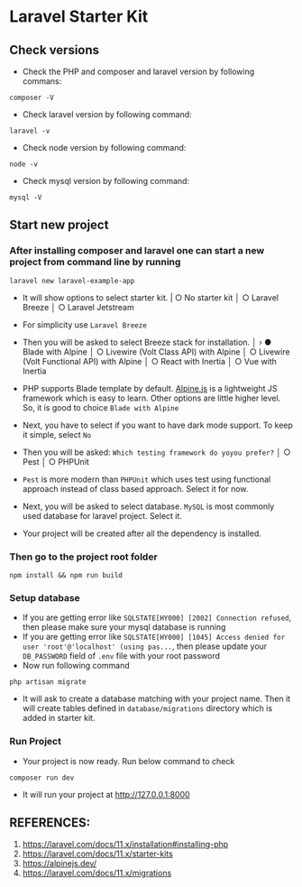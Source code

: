 # Laravel Starter Kit

## Check versions
- Check the PHP and composer and laravel version by following commans:
```
composer -V
```

- Check laravel version by following command:
```
laravel -v
```
- Check node version by following command:

```
node -v
```
- Check mysql version by following command:

```
mysql -V
```

## Start new project

### After installing composer and laravel one can start a new project from command line by running

```
laravel new laravel-example-app
```

- It will show options to select starter kit.
 |   ○ No starter kit
 │   ○ Laravel Breeze
 │   ○ Laravel Jetstream

- For simplicity use `Laravel Breeze`

- Then you will be asked to select Breeze stack for installation.
 │ › ● Blade with Alpine
 │   ○ Livewire (Volt Class API) with Alpine
 │   ○ Livewire (Volt Functional API) with Alpine
 │   ○ React with Inertia
 │   ○ Vue with Inertia

- PHP supports Blade template by default. [Alpine.js](https://alpinejs.dev/) is a lightweight JS framework which is easy to learn. Other options are little higher level. So, it is good to choice `Blade with Alpine`

- Next, you have to select if you want to have dark mode support. To keep it simple, select `No`
  
- Then you will be asked: `Which testing framework do yoyou prefer?`
 │   ○ Pest
 │   ○ PHPUnit

- `Pest` is more modern than `PHPUnit` which uses test using functional approach instead of class based approach. Select it for now.

- Next, you will be asked to select database. `MySQL` is most commonly used database for laravel project. Select it.
- Your project will be created after all the dependency is installed.

### Then go to the project root folder
```
npm install && npm run build
```

### Setup database
- If you are getting error like `SQLSTATE[HY000] [2002] Connection refused`, then please make sure your mysql database is running
- If you are getting error like `SQLSTATE[HY000] [1045] Access denied for user 'root'@'localhost' (using pas...`, then please update your `DB_PASSWORD` field of `.env` file with your root password
- Now run following command
```
php artisan migrate
```
- It will ask to create a database matching with your project name. Then it will create tables defined in `database/migrations` directory which is added in starter kit.

### Run Project
- Your project is now ready. Run below command to check
```
composer run dev
```
- It will run your project at http://127.0.0.1:8000


## REFERENCES:
1. https://laravel.com/docs/11.x/installation#installing-php
2. https://laravel.com/docs/11.x/starter-kits
3. https://alpinejs.dev/
4. https://laravel.com/docs/11.x/migrations
